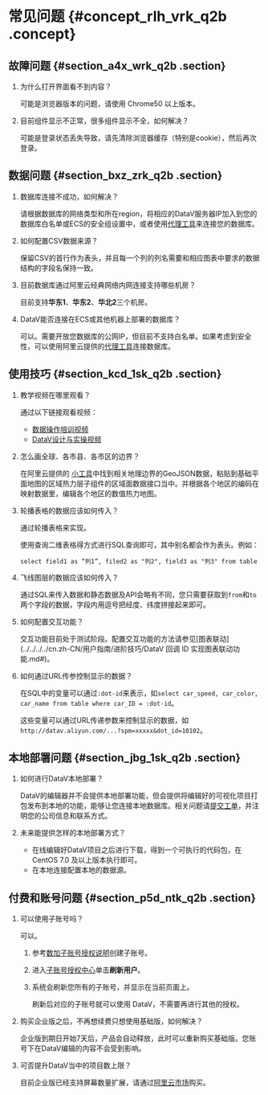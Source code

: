 # 常见问题 {#concept_rlh_vrk_q2b .concept}

## 故障问题 {#section_a4x_wrk_q2b .section}

1.  为什么打开界面看不到内容？

    可能是浏览器版本的问题，请使用 Chrome50 以上版本。

2.  目前组件显示不正常，很多组件显示不全，如何解决？

    可能是登录状态丢失导致，请先清除浏览器缓存（特别是cookie），然后再次登录。


## 数据问题 {#section_bxz_zrk_q2b .section}

1.  数据库连接不成功，如何解决？

    请根据数据库的网络类型和所在region，将相应的DataV服务器IP加入到您的数据库白名单或ECS的安全组设置中，或者使用[代理工具](../DNdatav1825433/ZH-CN_TP_138868_V1.dita#concept_wws_yvg_chb)来连接您的数据库。

2.  如何配置CSV数据来源？

    保留CSV的首行作为表头，并且每一个列的列名需要和相应图表中要求的数据结构的字段名保持一致。

3.  目前数据库通过阿里云经典网络内网连接支持哪些机房？

    目前支持**华东1**、**华东2**、**华北2**三个机房。

4.  DataV能否连接在ECS或其他机器上部署的数据库？

    可以。需要开放您数据库的公网IP，但目前不支持白名单。如果考虑到安全性，可以使用阿里云提供的[代理工具](../DNdatav1825433/ZH-CN_TP_138868_V1.dita#concept_wws_yvg_chb)连接数据库。


## 使用技巧 {#section_kcd_1sk_q2b .section}

1.  教学视频在哪里观看？

    通过以下链接观看视频：

    -   [数据操作培训视频](http://etaop4p.gensee.com/webcast/site/vod/play-c3c757a445a44dcfa776c60e13607359?spm=a2c4g.11186623.2.5.7Gt0W3)
    -   [DataV设计与实操视频](http://etaop4p.gensee.com/webcast/site/vod/play-a5c38710ca184de3b84e8225537a6cd1?spm=a2c4g.11186623.2.6.7Gt0W3)
2.  怎么画全球、各市县、各市区的边界？

    在阿里云提供的 [小工具](http://datav.aliyun.com/static/tools/atlas/?spm=a2c4g.11186623.2.7.7Gt0W3#&lat=33.50475906922609&lng=104.2822265625&zoom=4)中找到相关地理边界的GeoJSON数据，粘贴到基础平面地图的区域热力层子组件的区域面数据接口当中。并根据各个地区的编码在映射数据里，编辑各个地区的数值热力地图。

3.  轮播表格的数据应该如何传入？

    通过轮播表格来实现。

    使用查询二维表格得方式进行SQL查询即可，其中别名都会作为表头。例如：

    ```
    select field1 as “列1”, filed2 as "列2", field3 as "列3" from table
    ```

4.  飞线图层的数据应该如何传入？

    通过SQL来传入数据和静态数据及API会略有不同，您只需要获取到`from`和`to`两个字段的数据，字段内用逗号把经度、纬度拼接起来即可。

5.  如何配置交互功能？

    交互功能目前处于测试阶段。配置交互功能的方法请参见[图表联动](../../../../cn.zh-CN/用户指南/进阶技巧/DataV 回调 ID 实现图表联动功能.md#)。

6.  如何通过URL传参控制显示的数据？

    在SQL中的变量可以通过`:dot-id`来表示，如`select car_speed, car_color, car_name from table where car_ID = :dot-id`。

    这些变量可以通过URL传递参数来控制显示的数据，如`http://datav.aliyun.com/...?spm=xxxxx&dot_id=10102`。


## 本地部署问题 {#section_jbg_1sk_q2b .section}

1.  如何进行DataV本地部署？

    DataV的编辑器并不会提供本地部署功能，但会提供将编辑好的可视化项目打包发布到本地的功能，能够让您连接本地数据库。相关问题请[提交工单](https://workorder.console.aliyun.com/console.htm?spm=a2c4g.11186623.2.9.7Gt0W3#/ticket/add?productCode=yun_dplus_datav&commonQuestionId=654)，并注明您的公司信息和联系方式。

2.  未来能提供怎样的本地部署方式？

    -   在线编辑好DataV项目之后进行下载，得到一个可执行的代码包，在CentOS 7.0 及以上版本执行即可。
    -   在本地连接配置本地的数据源。

## 付费和账号问题 {#section_p5d_ntk_q2b .section}

1.  可以使用子账号吗？

    可以。

    1.  参考[数加子账号授权说明](https://help.aliyun.com/document_detail/47703.html)创建子账号。
    2.  进入[子账号授权中心](https://data.aliyun.com/console/member)单击**刷新用户**。
    3.  系统会刷新您所有的子账号，并显示在当前页面上。

        刷新后对应的子账号就可以使用 DataV，不需要再进行其他的授权。

2.  购买企业版之后，不再想续费只想使用基础版，如何解决？

    企业版到期日开始7天后，产品会自动释放，此时可以重新购买基础版。您账号下在DataV编辑的内容不会受到影响。

3.  可否提升DataV当中的项目数上限？

    目前企业版已经支持屏幕数量扩展，请通过[阿里云市场](https://market.aliyun.com/products/56928004/cmgj020142.html)购买。


